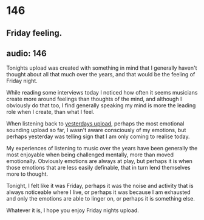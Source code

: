 # 146
## Friday feeling.
audio: 146
---
Tonights upload was created with something in mind that I generally haven't thought about all that much over the years, and that would be the feeling of Friday night.

While reading some interviews today I noticed how often it seems musicians create more around feelings than thoughts of the mind, and although I obviously do that too, I find generally speaking my mind is more the leading role when I create, than what I feel. 

When listening back to <a href="http://www.mono-log.org/snd_145/" title="yesterdays upload" target="_blank">yesterdays upload</a>, perhaps the most emotional sounding upload so far, I wasn't aware consciously of my emotions, but perhaps yesterday was telling sign that I am only coming to realise today.

My experiences of listening to music over the years have been generally the most enjoyable when being challenged mentally, more than moved emotionally. Obviously emotions are always at play, but perhaps it is when those emotions that are less easily definable, that in turn lend themselves more to thought.

Tonight, I felt like it was Friday, perhaps it was the noise and activity that is always noticeable where I live, or perhaps it was because I am exhausted and only the emotions are able to linger on, or perhaps it is something else.

Whatever it is, I hope you enjoy Friday nights upload.